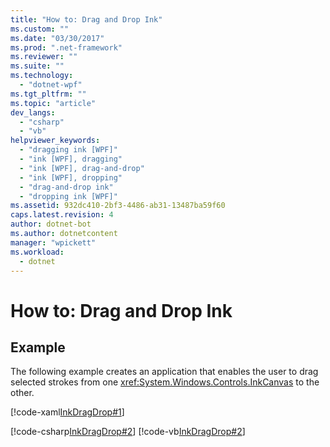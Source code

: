 ```yaml
---
title: "How to: Drag and Drop Ink"
ms.custom: ""
ms.date: "03/30/2017"
ms.prod: ".net-framework"
ms.reviewer: ""
ms.suite: ""
ms.technology: 
  - "dotnet-wpf"
ms.tgt_pltfrm: ""
ms.topic: "article"
dev_langs: 
  - "csharp"
  - "vb"
helpviewer_keywords: 
  - "dragging ink [WPF]"
  - "ink [WPF], dragging"
  - "ink [WPF], drag-and-drop"
  - "ink [WPF], dropping"
  - "drag-and-drop ink"
  - "dropping ink [WPF]"
ms.assetid: 932dc410-2bf3-4486-ab31-13487ba59f60
caps.latest.revision: 4
author: dotnet-bot
ms.author: dotnetcontent
manager: "wpickett"
ms.workload: 
  - dotnet
---
```

# How to: Drag and Drop Ink
## Example  
 The following example creates an application that enables the user to drag selected strokes from one <xref:System.Windows.Controls.InkCanvas> to the other.  
  
 [!code-xaml[InkDragDrop#1](../../../../samples/snippets/csharp/VS_Snippets_Wpf/InkDragDrop/CSharp/Window1.xaml#1)]  
  
 [!code-csharp[InkDragDrop#2](../../../../samples/snippets/csharp/VS_Snippets_Wpf/InkDragDrop/CSharp/Window1.xaml.cs#2)]
 [!code-vb[InkDragDrop#2](../../../../samples/snippets/visualbasic/VS_Snippets_Wpf/InkDragDrop/VisualBasic/Window1.xaml.vb#2)]
